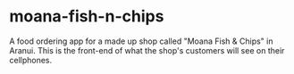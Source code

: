 # moana-fish-n-chips

A food ordering app for a made up shop called "Moana Fish & Chips" in Aranui.
This is the front-end of what the shop's customers will see on their cellphones.
